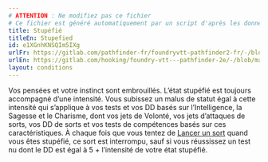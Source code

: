 ```yaml
---
# ATTENTION : Ne modifiez pas ce fichier
# Ce fichier est généré automatiquement par un script d'après les données du module Foundry VTT officiel et de sa traduction
title: Stupéfié
titleEn: Stupefied
id: e1XGnhKNSQIm5IXg
urlFr: https://gitlab.com/pathfinder-fr/foundryvtt-pathfinder2-fr/-/blob/master/data/conditionitems/e1XGnhKNSQIm5IXg.htm
urlEn: https://gitlab.com/hooking/foundry-vtt---pathfinder-2e/-/blob/master/packs/data/conditionitems.db/stupefied.json
layout: conditions
---
```

Vos pensées et votre instinct sont embrouillés. L’état stupéfié est toujours accompagné d’une intensité. Vous subissez un malus de statut égal à cette intensité qui s’applique à vos tests et vos DD basés sur l’Intelligence, la Sagesse et le Charisme, dont vos jets de Volonté, vos jets d’attaques de sorts, vos DD de sorts et vos tests de compétences basés sur ces caractéristiques. À chaque fois que vous tentez de [Lancer un sort](../actions/lancer-un-sort.md) quand vous êtes stupéfié, ce sort est interrompu, sauf si vous réussissez un test nu dont le DD est égal à 5 + l’intensité de votre état stupéfié.
